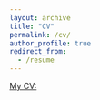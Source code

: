 ```yaml
---
layout: archive
title: "CV"
permalink: /cv/
author_profile: true
redirect_from:
  - /resume
---
```


[My CV: ](https://tianyiye98.github.io/page/files/DLMI_Report.pdf)
